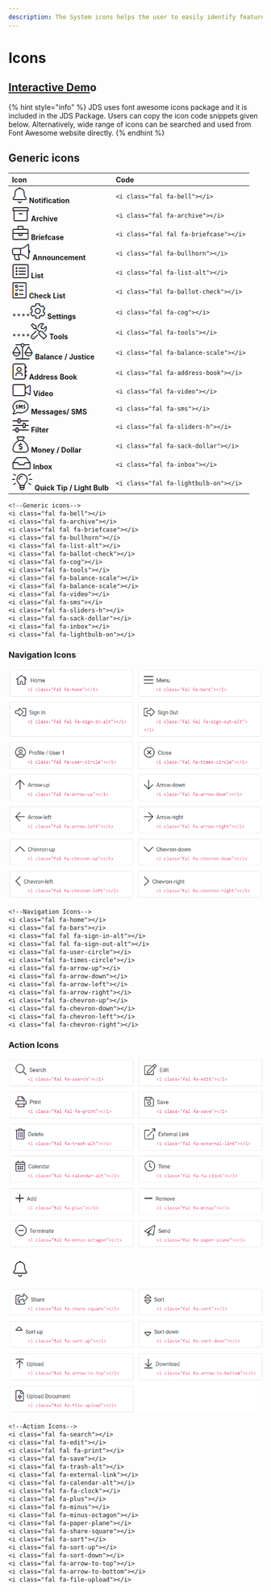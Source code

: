 ```yaml
---
description: The System icons helps the user to easily identify features and functions.
---
```


# Icons

## [Interactive Dem](http://cloud.crimsonlogic.com/2021/website/jds/v1/components.html#icons-wrapper)o

{% hint style="info" %}
JDS uses font awesome icons package and it is included in the JDS Package. Users can copy the icon code snippets given below. Alternatively, wide range of icons can be searched and used from Font Awesome website directly.
{% endhint %}

## Generic icons

| Icon | Code |
| :--- | :--- |
| ![](../.gitbook/assets/image%20%28157%29.png) **Notification** | `<i class="fal fa-bell"></i>` |
| ![](../.gitbook/assets/image%20%28156%29.png) **Archive** | `<i class="fal fa-archive"></i>` |
| ![](../.gitbook/assets/image%20%28161%29.png) **Briefcase** | `<i class="fal fal fa-briefcase"></i>` |
| ![](../.gitbook/assets/image%20%28154%29.png) **Announcement** | `<i class="fal fa-bullhorn"></i>` |
| ![](../.gitbook/assets/image%20%28162%29.png)  **List** | `<i class="fal fa-list-alt"></i>` |
| ![](../.gitbook/assets/image%20%28169%29.png)  **Check List** | `<i class="fal fa-ballot-check"></i>` |
| \*\*\*\*![](../.gitbook/assets/image%20%28159%29.png)  **Settings** | `<i class="fal fa-cog"></i>` |
| \*\*\*\*![](../.gitbook/assets/image%20%28158%29.png)  **Tools** | `<i class="fal fa-tools"></i>` |
| ![](../.gitbook/assets/image%20%28160%29.png) **Balance / Justice** | `<i class="fal fa-balance-scale"></i>` |
| ![](../.gitbook/assets/image%20%28163%29.png)    **Address Book** | `<i class="fal fa-address-book"></i>` |
| ![](../.gitbook/assets/image%20%28164%29.png)  **Video** | `<i class="fal fa-video"></i>` |
| ![](../.gitbook/assets/image%20%28170%29.png)    **Messages/ SMS** | `<i class="fal fa-sms"></i>` |
| ![](../.gitbook/assets/image%20%28151%29.png)    **Filter** | `<i class="fal fa-sliders-h"></i>` |
| ![](../.gitbook/assets/image%20%28167%29.png)    **Money / Dollar** | `<i class="fal fa-sack-dollar"></i>` |
| ![](../.gitbook/assets/image%20%28166%29.png)   **Inbox** | `<i class="fal fa-inbox"></i>` |
| ![](../.gitbook/assets/image%20%28155%29.png)   **Quick Tip / Light Bulb** | `<i class="fal fa-lightbulb-on"></i>` |

```text
<!--Generic icons-->
<i class="fal fa-bell"></i>
<i class="fal fa-archive"></i>
<i class="fal fal fa-briefcase"></i>
<i class="fal fa-bullhorn"></i>
<i class="fal fa-list-alt"></i>
<i class="fal fa-ballot-check"></i>
<i class="fal fa-cog"></i>
<i class="fal fa-tools"></i>
<i class="fal fa-balance-scale"></i>
<i class="fal fa-balance-scale"></i>
<i class="fal fa-video"></i>
<i class="fal fa-sms"></i>
<i class="fal fa-sliders-h"></i>
<i class="fal fa-sack-dollar"></i>
<i class="fal fa-inbox"></i>
<i class="fal fa-lightbulb-on"></i>
```

### Navigation Icons

![](../.gitbook/assets/image%20%28104%29.png)

```text
<!--Navigation Icons-->
<i class="fal fa-home"></i>
<i class="fal fa-bars"></i>
<i class="fal fal fa-sign-in-alt"></i>
<i class="fal fal fa-sign-out-alt"></i>
<i class="fal fa-user-circle"></i>
<i class="fal fa-times-circle"></i>
<i class="fal fa-arrow-up"></i>
<i class="fal fa-arrow-down"></i>
<i class="fal fa-arrow-left"></i>
<i class="fal fa-arrow-right"></i>
<i class="fal fa-chevron-up"></i>
<i class="fal fa-chevron-down"></i>
<i class="fal fa-chevron-left"></i>
<i class="fal fa-chevron-right"></i>
```

### Action Icons

![](../.gitbook/assets/image%20%28112%29.png)

![](../.gitbook/assets/image%20%28105%29.png)

![](../.gitbook/assets/image%20%28109%29.png)

```text
<!--Action Icons-->
<i class="fal fa-search"></i>
<i class="fal fa-edit"></i>
<i class="fal fal fa-print"></i>
<i class="fal fa-save"></i>
<i class="fal fa-trash-alt"></i>
<i class="fal fa-external-link"></i>
<i class="fal fa-calendar-alt"></i>
<i class="fal fa-fa-clock"></i>
<i class="fal fa-plus"></i>
<i class="fal fa-minus"></i>
<i class="fal fa-minus-octagon"></i>
<i class="fal fa-paper-plane"></i>
<i class="fal fa-share-square"></i>
<i class="fal fa-sort"></i>
<i class="fal fa-sort-up"></i>
<i class="fal fa-sort-down"></i>
<i class="fal fa-arrow-to-top"></i>
<i class="fal fa-arrow-to-bottom"></i>
<i class="fal fa-file-upload"></i>
```

